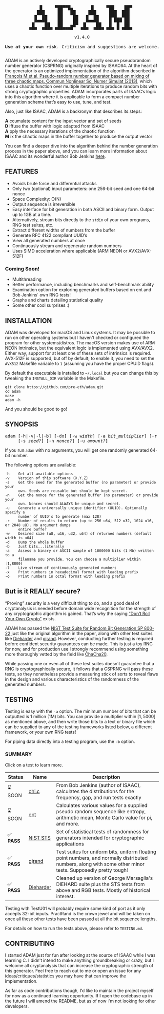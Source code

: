 <pre style="text-align:center;">
<p align="center">
    █     ▀██▀▀█▄       █     ▀██    ██▀ 
   ███     ██   ██     ███     ███  ███  
  █  ██    ██    ██   █  ██    █▀█▄▄▀██  
 ▄▀▀▀▀█▄   ██    ██  ▄▀▀▀▀█▄   █ ▀█▀ ██  
▄█▄  ▄██▄ ▄██▄▄▄█▀  ▄█▄  ▄██▄ ▄█▄ █ ▄██▄ 

v1.4.0

<b>Use at your own risk</b>. Criticism and suggestions are welcome.
</pre>         

ADAM is an actively developed cryptographically secure pseudorandom number generator (CSPRNG) originally inspired by ISAAC64. At the heart of the generator is an optimized implementation of the algorithm described in [François M et al. Pseudo-random number generator based on mixing of three chaotic maps. Commun Nonlinear Sci Numer Simulat (2013)](https://doi.org/10.1016/j.cnsns.2013.08.032), which uses a chaotic function over multiple iterations to produce random bits with strong cryptographic properties. ADAM incorporates parts of ISAAC’s logic into this algorithm where it is applicable to form a compact number generation scheme that’s easy to use, tune, and test.

Also, just like ISAAC, ADAM is a backronym that describes its steps:

**A** ccumulate content for the input vector and set of seeds <br>
**D** iffuse the buffer with logic adapted from ISAAC <br>
**A** pply the necessary iterations of the chaotic function <br>
**M** ix the chaotic maps in the buffer together to produce the output vector

You can find a deeper dive into the algorithm behind the number generation process in the paper above, and you can learn more information about ISAAC and its wonderful author Bob Jenkins [here](http://burtleburtle.net/bob/rand/isaacafa.html).

## FEATURES

- Avoids brute force and differential attacks
- Only two (optional) input parameters: one 256-bit seed and one 64-bit nonce
- Space Complexity: O(N)
- Output sequence is irreversible
- Easy interface for bit generation in both ASCII and binary form. Output up to 1GB at a time.
- Alternatively, stream bits directly to the `stdin` of your own programs, RNG test suites, etc.
- Extract different widths of numbers from the buffer
- Generate RFC 4122 compliant UUID’s
- View all generated numbers at once
- Continuously stream and regenerate random numbers
- Uses SIMD acceleration where applicable (ARM NEON or AVX2/AVX-512F)

### Coming Soon!

- Multithreading
- Better performance, including benchmarks and self-benchmark ability
- Examination option for exploring generated buffers based on ent and Bob Jenkins' own RNG tests!
- Graphs and charts detailing statistical quality
- Some other cool surprises :)

## INSTALLATION

ADAM was developed for macOS and Linux systems. It may be possible to run on other operating systems but I haven't checked or configured the program for other systems/distros. The macOS version makes use of ARM NEON Intrinsics, but the equivalent logic is implemented using AVX/AVX2. Either way, support for at least one of these sets of intrinsics is required. AVX-512F is supported, but off by default; to enable it, you need to set the `AVX512` Makefile variable to `1` (assuming you have the proper CPUID flags).

By default the executable is installed to `~/.local` but you can change this by tweaking the `INSTALL_DIR` variable in the Makefile.

```
git clone https://github.com/pre-eth/adam.git
cd adam
make
adam -h
```

And you should be good to go! 

## SYNOPSIS

<pre>
adam [-h|-v|-l|-b] [-dx] [-w <em>width</em>] [-a <em>bit_multiplier</em>] [-r <em>results</em>]
     [-s <em>seed?</em>] [-n <em>nonce?</em>] [-u <em>amount?</em>]
</pre>

If you run `adam` with no arguments, you will get one randomly generated 64-bit number.

The following options are available:

    -h    Get all available options
    -v    Version of this software (X.Y.Z)
    -s    Get the seed for the generated buffer (no parameter) or provide your
          own. Seeds are reusable but should be kept secret.
    -n    Get the nonce for the generated buffer (no parameter) or provide your 
          own. Nonces should ALWAYS be unique and secret.
    -u    Generate a universally unique identifier (UUID). Optionally specify a 
          number of UUID's to generate (max 128)
    -r    Number of results to return (up to 256 u64, 512 u32, 1024 u16, or 2048 u8). No argument dumps     
          entire buffer
    -w    Desired size (u8, u16, u32, u64) of returned numbers (default width is u64)
    -d    Dump the whole buffer
    -b    Just bits...literally
    -a    Assess a binary or ASCII sample of 1000000 bits (1 Mb) written to a
          filename you provide. You can choose a multiplier within [1,8000]
    -l    Live stream of continuously generated numbers
    -x    Print numbers in hexadecimal format with leading prefix
    -o    Print numbers in octal format with leading prefix


## But is it REALLY secure?

“Proving” security is a very difficult thing to do, and a good deal of cryptanalysis is needed before domain wide recognition for the strength of any cryptographic algorithm is gained. That’s why the saying [“Don’t Roll Your Own Crypto”](https://security.stackexchange.com/questions/18197/why-shouldnt-we-roll-our-own) exists.

ADAM has passed the [NIST Test Suite for Random Bit Generation SP 800-22](https://csrc.nist.gov/publications/detail/sp/800-22/rev-1a/final) just like the original algorithm in the paper, along with other test suites like [Dieharder](http://webhome.phy.duke.edu/~rgb/General/dieharder.php) and [gjrand](https://gjrand.sourceforge.net). However, conducting further testing is required before confident security guarantees can be made. This is just a toy RNG for now, and for production use I strongly recommend using something more thoroughly vetted by the field like [ChaCha20](https://datatracker.ietf.org/doc/html/rfc7539). 

While passing one or even all of these test suites doesn't guarantee that a RNG is cryptographically secure, it follows that a CSPRNG will pass these tests, so they nonetheless provide a measuring stick of sorts to reveal flaws in the design and various characteristics of the randomness of the generated numbers.

## TESTING

Testing is easy with the `-a` option. The minimum number of bits that can be outputted is 1 million (1M) bits. You can provide a multiplier within [1, 5000] as mentioned above, and then write those bits to a text or binary file which can be supplied to any of the testing frameworks listed below, a different framework, or your own RNG tests!

For piping data directly into a testing program, use the `-b` option.

### SUMMARY

Click on a test to learn more.

| Status            | Name        | Description | 
| ------------------| ----------- | ----------- | 
| ⌛ SOON | [chi.c](http://burtleburtle.net/bob/rand/testsfor.html) | From Bob Jenkins (author of ISAAC), calculates the distributions for the frequency, gap, and run tests exactly
| ⌛ SOON | [ent](https://www.fourmilab.ch/random) | Calculates various values for a supplied pseudo random sequence like entropy, arithmetic mean, Monte Carlo value for pi, and more.
| ✅ **PASS**  | [NIST STS](https://csrc.nist.gov/projects/random-bit-generation/documentation-and-software) | Set of statistical tests of randomness for generators intended for cryptographic applications 
| ✅ **PASS** | [gjrand](https://gjrand.sourceforge.net) | Test suites for uniform bits, uniform floating point numbers, and normally distributed numbers, along with some other minor tests. Supposedly pretty tough!
| ✅ **PASS**  | [Dieharder](https://webhome.phy.duke.edu/~rgb/General/dieharder.php) | Cleaned up version of George Marsaglia's DIEHARD suite plus the STS tests from above and RGB tests. Mostly of historical interest.

Testing with TestU01 will probably require some kind of port as it only accepts 32-bit inputs. PractRand is the crown jewel and will be taken on once all these other tests have been passed at all the bit sequence lengths.

For details on how to run the tests above, please refer to `TESTING.md`.

## CONTRIBUTING

I started ADAM just for fun after looking at the source of ISAAC while I was learning C. I didn't intend to make anything groundbreaking or crazy, but I welcome all cryptanalysis that can increase the cryptographic strength of this generator. Feel free to reach out to me or open an issue for any ideas/critiques/statistics you may have that can improve the implementation.

As far as code contributions though, I'd like to maintain the project myself for now as a continued learning opportunity. If I open the codebase up in the future I will amend the README, but as of now I'm not looking for other developers.
